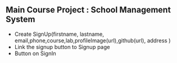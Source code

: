 ## Main Course Project : School Management System

- Create SignUp(firstname, lastname, email,phone,course,lab,profileImage(url),github(url), address )
- Link the signup button to Signup page
- Button on SignIn


